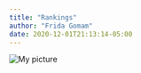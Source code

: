 ```yaml
---
title: "Rankings"
author: "Frida Gomam"
date: 2020-12-01T21:13:14-05:00
---
```


![My picture](/team_ranks_gt.PNG)
